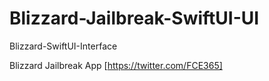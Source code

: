 # Blizzard-Jailbreak-SwiftUI-UI
Blizzard-SwiftUI-Interface

Blizzard Jailbreak App [https://twitter.com/FCE365]
